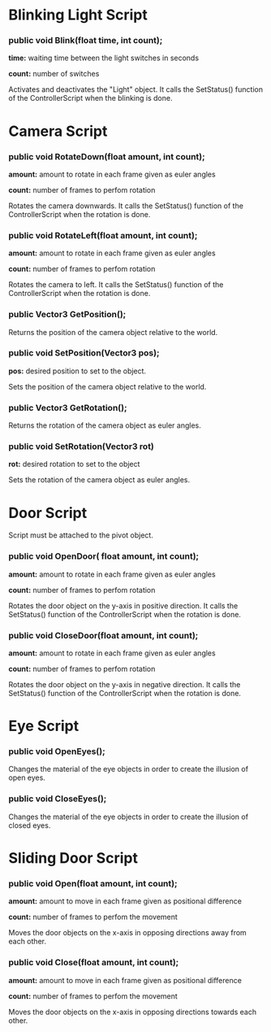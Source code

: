 # Blinking Light Script
### public void Blink(float time, int count);
__time:__ waiting time between the light switches in seconds

__count:__ number of switches

Activates and deactivates the "Light" object.
It calls the SetStatus() function of the ControllerScript when the blinking is done.

# Camera Script

### public void RotateDown(float amount, int count);
__amount:__ amount to rotate in each frame given as euler angles

__count:__ number of frames to perfom rotation

Rotates the camera downwards.
It calls the SetStatus() function of the ControllerScript when the rotation is done.

### public void RotateLeft(float amount, int count);
__amount:__ amount to rotate in each frame given as euler angles

__count:__ number of frames to perfom rotation

Rotates the camera to left.
It calls the SetStatus() function of the ControllerScript when the rotation is done.

### public Vector3 GetPosition();
Returns the position of the camera object relative to the world.

### public void SetPosition(Vector3 pos);
__pos:__ desired position to set to the object.

Sets the position of the camera object relative to the world.

### public Vector3 GetRotation();
Returns the rotation of the camera object as euler angles.

### public void SetRotation(Vector3 rot)
__rot:__ desired rotation to set to the object

Sets the rotation of the camera object as euler angles.

# Door Script
Script must be attached to the pivot object.
### public void OpenDoor( float amount, int count);
__amount:__ amount to rotate in each frame given as euler angles

__count:__ number of frames to perfom rotation

Rotates the door object on the y-axis in positive direction.
It calls the SetStatus() function of the ControllerScript when the rotation is done.

### public void CloseDoor(float amount, int count);
__amount:__ amount to rotate in each frame given as euler angles

__count:__ number of frames to perfom rotation

Rotates the door object on the y-axis in negative direction.
It calls the SetStatus() function of the ControllerScript when the rotation is done.


# Eye Script
### public void OpenEyes();
Changes the material of the eye objects in order to create the illusion of open eyes.

### public void CloseEyes();
Changes the material of the eye objects in order to create the illusion of closed eyes.


# Sliding Door Script
### public void Open(float amount, int count);
__amount:__ amount to move in each frame given as positional difference

__count:__ number of frames to perfom the movement

Moves the door objects on the x-axis in opposing directions away from each other.

### public void Close(float amount, int count);
__amount:__ amount to move in each frame given as positional difference

__count:__ number of frames to perfom the movement

Moves the door objects on the x-axis in opposing directions towards each other.

